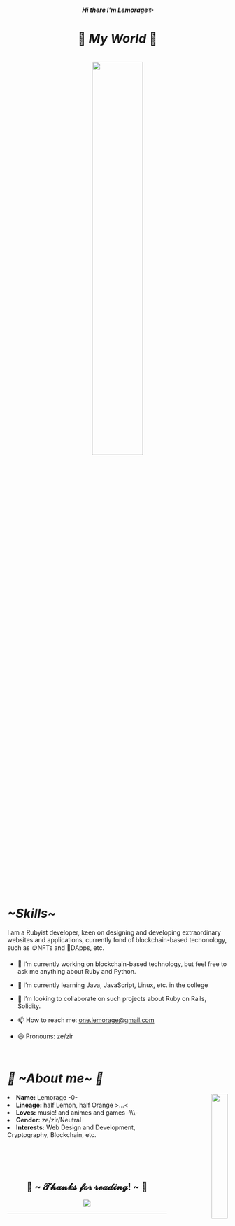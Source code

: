 #### <center><i>Hi there I'm Lemorage✨</i></center>

<!--
**lemorage/Lemorage** is a ✨ _special_ ✨ repository because its `README.md` (this file) appears on your GitHub profile.
-->

<!-- Starting point -->
<body>
<h1 align="center">🌟 <i>My World</i> 💫</h1><br>
  <div align="center">
    <img src="https://media.giphy.com/media/xmg2BV2OeGswIeFNEa/giphy-downsized-large.gif" width="48%">
  </div><br>

<!-- First Part -->
<div>
  <h1 align="left"><i>~Skills~</i></h1>
</div>
<div>
  <p>
I am a Rubyist developer, keen on designing and developing extraordinary websites and applications, currently fond of blockchain-based techonology, such as 🪙NFTs and 📱DApps, etc.

- 🔭 I’m currently working on blockchain-based technology, but feel free to ask me anything about Ruby and Python.
- 🌱 I’m currently learning Java, JavaScript, Linux, etc. in the college
- 👯 I’m looking to collaborate on such projects about Ruby on Rails, Solidity.
- 📫 How to reach me: one.lemorage@gmail.com
- 😄 Pronouns: ze/zir

  </p>
</div><br>

<!-- Second Part -->
<div>
  <h1 align="left"><i>🍋 ~About me~ 🍊</i></h1>
<div align="right">
  <img src="https://media.giphy.com/media/JVmEcUWiwrFVAgTOga/giphy.gif" align="right" width="27%">
</div>

<li>
<b>Name:</b> Lemorage -0-
</li>
<li>
<b>Lineage:</b> half Lemon, half Orange >...<
</li>
<li>
<b>Loves:</b> music! and animes and games -\\\-
</li>
<li>
<b>Gender:</b> ze/zir/Neutral
</li>
<li>
<b>Interests:</b> Web Design and Development, Cryptography, Blockchain, etc.
</li>
<br><br><br>
</div><br>

<!-- Last Part -->
<div>
<h2 align="center">💖 ~ 𝓣𝓱𝓪𝓷𝓴𝓼 𝓯𝓸𝓻 𝓻𝓮𝓪𝓭𝓲𝓷𝓰! ~ 💖</h2>
  <div align="center">
    <img src="https://i.imgur.com/qgxlZUH.gif">
  </div>
<hr>
</div>
</div>
</body>
